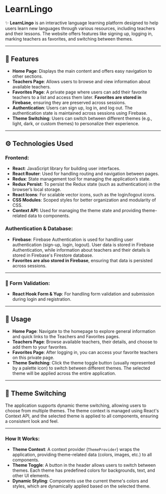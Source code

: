 # LearnLingo

✨ **LearnLingo** is an interactive language learning platform designed to help users learn new languages through various resources, including teachers and their lessons. The website offers features like signing up, logging in, marking teachers as favorites, and switching between themes.

---

## 🚀 Features

- **Home Page**: Displays the main content and offers easy navigation to other sections.
- **Teachers Page**: Allows users to browse and view information about available teachers.
- **Favorites Page**: A private page where users can add their favorite teachers to a list and access them later. **Favorites are stored in Firebase**, ensuring they are preserved across sessions.
- **Authentication**: Users can sign up, log in, and log out. The authentication state is maintained across sessions using Firebase.
- **Theme Switching**: Users can switch between different themes (e.g., light, dark, or custom themes) to personalize their experience.

---

## ⚙️ Technologies Used

### Frontend:

- **React**: JavaScript library for building user interfaces.
- **React Router**: Used for handling routing and navigation between pages.
- **Redux**: State management tool for managing the application’s state.
- **Redux Persist**: To persist the Redux state (such as authentication) in the browser’s local storage.
- **React Icons**: For scalable vector icons, such as the login/logout icons.
- **CSS Modules**: Scoped styles for better organization and modularity of CSS.
- **Context API**: Used for managing the theme state and providing theme-related data to components.

### Authentication & Database:

- **Firebase**: Firebase Authentication is used for handling user authentication (sign-up, login, logout). User data is stored in Firebase Authentication, while information about teachers and their details is stored in Firebase's Firestore database.
- **Favorites are also stored in Firebase**, ensuring that data is persisted across sessions.

---

### 📝 Form Validation:

- **React Hook Form & Yup**: For handling form validation and submission during login and registration.

---

## 🔧 Usage

- **Home Page**: Navigate to the homepage to explore general information and quick links to the Teachers and Favorites pages.
- **Teachers Page**: Browse available teachers, their details, and choose to add them to your favorites.
- **Favorites Page**: After logging in, you can access your favorite teachers on this private page.
- **Theme Switching**: Click the theme toggle button (usually represented by a palette icon) to switch between different themes. The selected theme will be applied across the entire application.

---

## 🎨 Theme Switching

The application supports dynamic theme switching, allowing users to choose from multiple themes. The theme context is managed using React's Context API, and the selected theme is applied to all components, ensuring a consistent look and feel.

---

### How It Works:

- **Theme Context**: A context provider (`ThemeProvider`) wraps the application, providing theme-related data (colors, images, etc.) to all components.
- **Theme Toggle**: A button in the header allows users to switch between themes. Each theme has predefined colors for backgrounds, text, and other UI elements.
- **Dynamic Styling**: Components use the current theme's colors and styles, which are dynamically applied based on the selected theme.
